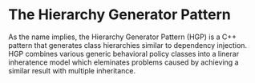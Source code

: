 # The Hierarchy Generator Pattern

As the name implies, the Hierarchy Generator Pattern (HGP) is a C++ pattern that generates class hierarchies similar to dependency injection. HGP combines various generic behavioral policy classes into a linerar inheratence model which eleminates problems caused by achieving a similar result with multiple inheritance.

